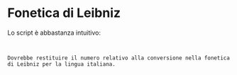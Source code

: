 # Fonetica di Leibniz

Lo script è abbastanza intuitivo:
~~~python3 fonetica.py "Ma i morti stanno sul carretto"


Dovrebbe restituire il numero relativo alla conversione nella fonetica di Leibniz per la lingua italiana.
